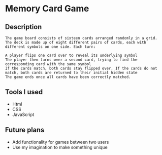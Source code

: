 # Memory Card Game

## Description

    The game board consists of sixteen cards arranged randomly in a grid. The deck is made up of eight different pairs of cards, each with different symbols on one side. Each turn:

    A player flips one card over to reveal its underlying symbol
    The player then turns over a second card, trying to find the corresponding card with the same symbol
    If the cards match, both cards stay flipped over. If the cards do not match, both cards are returned to their initial hidden state
    The game ends once all cards have been correctly matched.

## Tools I used

- Html
- CSS
- JavaScript

## Future plans

- Add functionality for games between two users
- Use my imagination to make something unique

